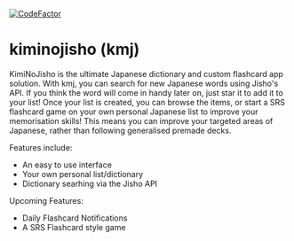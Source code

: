 [![CodeFactor](https://www.codefactor.io/repository/github/lewisjwilson/kmj/badge)](https://www.codefactor.io/repository/github/lewisjwilson/kmj)

# kiminojisho (kmj)

KimiNoJisho is the ultimate Japanese dictionary and custom flashcard app solution. With kmj, you can search for new Japanese words using Jisho's API. If you think the word will come in handy later on, just star it to add it to your list! Once your list is created, you can browse the items, or start a SRS flashcard game on your own personal Japanese list to improve your memorisation skills! This means you can improve your targeted areas of Japanese, rather than following generalised premade decks.


Features include:
- An easy to use interface
- Your own personal list/dictionary
- Dictionary searhing via the Jisho API


Upcoming Features:
- Daily Flashcard Notifications
- A SRS Flashcard style game
